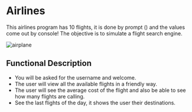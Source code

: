 # Airlines

This airlines program has 10 flights, it is done by prompt () and the values ​​come out by console! The objective is to simulate a flight search engine.


![airplane](https://thumbs.gfycat.com/UnderstatedTinyGecko-size_restricted.gif)


## Functional Description

- You will be asked for the username and welcome.
- The user will view all the available flights in a friendly way.
- The user will see the average cost of the flight and also be able to see how many flights are calling.
- See the last flights of the day, it shows the user their destinations.
